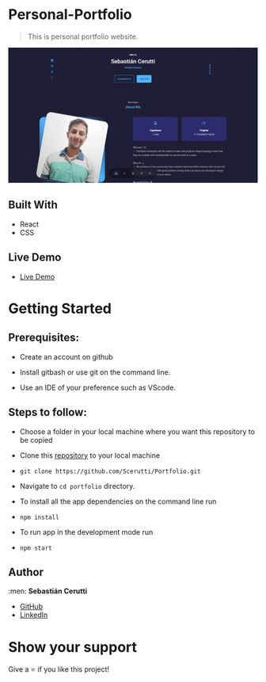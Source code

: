 # Personal-Portfolio
> This is personal portfolio website.

![Portfolio](./src/assets/port.png)

## Built With

- React
- CSS

## Live Demo

- [Live Demo](https://portfolio-scerutti.vercel.app)


# Getting Started
## Prerequisites:


- Create an account on github

- Install gitbash or use git on the command line.

- Use an IDE of your preference such as VScode.

## Steps to follow:

- Choose a folder in your local machine where you want this repository to be copied

- Clone this [repository](https://github.com/Scerutti/Portfolio.git) to your local machine 
- ```
  git clone https://github.com/Scerutti/Portfolio.git
  ```

- Navigate to `cd portfolio` directory.

- To install all the app dependencies on the command line run
- ```
  npm install
  ``` 
- To run app in the development mode run 
- ```
  npm start
  ```


## Author

:men: **Sebastián Cerutti**

- [GitHub](https://github.com/Scerutti)
- [LinkedIn](https://www.linkedin.com/in/cerutti-sebastiáng/)

# Show your support
Give a ⭐ if you like this project!
